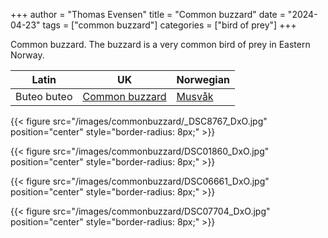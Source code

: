 +++
author = "Thomas Evensen"
title = "Common buzzard"
date = "2024-04-23"
tags = ["common buzzard"]
categories = ["bird of prey"]
+++

Common buzzard. The buzzard is a very common bird of prey in Eastern Norway.

| Latin      | UK | Norwegian |
| --------- |  --------- |    --------- |
| Buteo buteo |  [Common buzzard](https://en.wikipedia.org/wiki/Common_buzzard) |  [Musvåk](https://no.wikipedia.org/wiki/Musv%C3%A5k) |

{{< figure src="/images/commonbuzzard/_DSC8767_DxO.jpg" position="center" style="border-radius: 8px;" >}}

{{< figure src="/images/commonbuzzard/DSC01860_DxO.jpg" position="center" style="border-radius: 8px;" >}}

{{< figure src="/images/commonbuzzard/DSC06661_DxO.jpg" position="center" style="border-radius: 8px;" >}}

{{< figure src="/images/commonbuzzard/DSC07704_DxO.jpg" position="center" style="border-radius: 8px;" >}}
